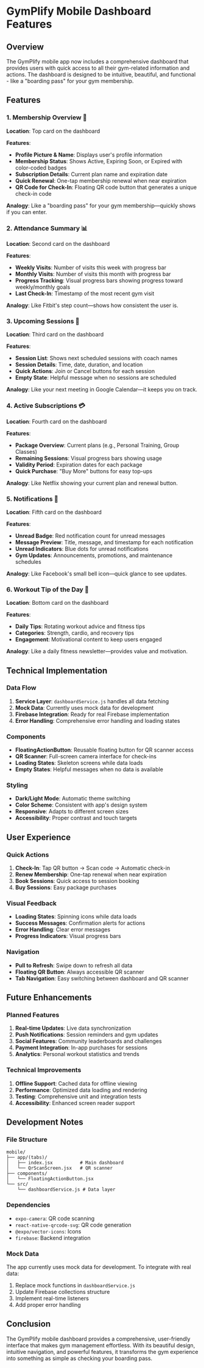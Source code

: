 # GymPlify Mobile Dashboard Features

## Overview

The GymPlify mobile app now includes a comprehensive dashboard that provides users with quick access to all their gym-related information and actions. The dashboard is designed to be intuitive, beautiful, and functional - like a "boarding pass" for your gym membership.

## Features

### 1. Membership Overview 🎫

**Location**: Top card on the dashboard

**Features**:
- **Profile Picture & Name**: Displays user's profile information
- **Membership Status**: Shows Active, Expiring Soon, or Expired with color-coded badges
- **Subscription Details**: Current plan name and expiration date
- **Quick Renewal**: One-tap membership renewal when near expiration
- **QR Code for Check-In**: Floating QR code button that generates a unique check-in code

**Analogy**: Like a "boarding pass" for your gym membership—quickly shows if you can enter.

### 2. Attendance Summary 📊

**Location**: Second card on the dashboard

**Features**:
- **Weekly Visits**: Number of visits this week with progress bar
- **Monthly Visits**: Number of visits this month with progress bar
- **Progress Tracking**: Visual progress bars showing progress toward weekly/monthly goals
- **Last Check-In**: Timestamp of the most recent gym visit

**Analogy**: Like Fitbit's step count—shows how consistent the user is.

### 3. Upcoming Sessions 📅

**Location**: Third card on the dashboard

**Features**:
- **Session List**: Shows next scheduled sessions with coach names
- **Session Details**: Time, date, duration, and location
- **Quick Actions**: Join or Cancel buttons for each session
- **Empty State**: Helpful message when no sessions are scheduled

**Analogy**: Like your next meeting in Google Calendar—it keeps you on track.

### 4. Active Subscriptions 💳

**Location**: Fourth card on the dashboard

**Features**:
- **Package Overview**: Current plans (e.g., Personal Training, Group Classes)
- **Remaining Sessions**: Visual progress bars showing usage
- **Validity Period**: Expiration dates for each package
- **Quick Purchase**: "Buy More" buttons for easy top-ups

**Analogy**: Like Netflix showing your current plan and renewal button.

### 5. Notifications 🔔

**Location**: Fifth card on the dashboard

**Features**:
- **Unread Badge**: Red notification count for unread messages
- **Message Preview**: Title, message, and timestamp for each notification
- **Unread Indicators**: Blue dots for unread notifications
- **Gym Updates**: Announcements, promotions, and maintenance schedules

**Analogy**: Like Facebook's small bell icon—quick glance to see updates.

### 6. Workout Tip of the Day 💪

**Location**: Bottom card on the dashboard

**Features**:
- **Daily Tips**: Rotating workout advice and fitness tips
- **Categories**: Strength, cardio, and recovery tips
- **Engagement**: Motivational content to keep users engaged

**Analogy**: Like a daily fitness newsletter—provides value and motivation.

## Technical Implementation

### Data Flow

1. **Service Layer**: `dashboardService.js` handles all data fetching
2. **Mock Data**: Currently uses mock data for development
3. **Firebase Integration**: Ready for real Firebase implementation
4. **Error Handling**: Comprehensive error handling and loading states

### Components

- **FloatingActionButton**: Reusable floating button for QR scanner access
- **QR Scanner**: Full-screen camera interface for check-ins
- **Loading States**: Skeleton screens while data loads
- **Empty States**: Helpful messages when no data is available

### Styling

- **Dark/Light Mode**: Automatic theme switching
- **Color Scheme**: Consistent with app's design system
- **Responsive**: Adapts to different screen sizes
- **Accessibility**: Proper contrast and touch targets

## User Experience

### Quick Actions

1. **Check-In**: Tap QR button → Scan code → Automatic check-in
2. **Renew Membership**: One-tap renewal when near expiration
3. **Book Sessions**: Quick access to session booking
4. **Buy Sessions**: Easy package purchases

### Visual Feedback

- **Loading States**: Spinning icons while data loads
- **Success Messages**: Confirmation alerts for actions
- **Error Handling**: Clear error messages
- **Progress Indicators**: Visual progress bars

### Navigation

- **Pull to Refresh**: Swipe down to refresh all data
- **Floating QR Button**: Always accessible QR scanner
- **Tab Navigation**: Easy switching between dashboard and QR scanner

## Future Enhancements

### Planned Features

1. **Real-time Updates**: Live data synchronization
2. **Push Notifications**: Session reminders and gym updates
3. **Social Features**: Community leaderboards and challenges
4. **Payment Integration**: In-app purchases for sessions
5. **Analytics**: Personal workout statistics and trends

### Technical Improvements

1. **Offline Support**: Cached data for offline viewing
2. **Performance**: Optimized data loading and rendering
3. **Testing**: Comprehensive unit and integration tests
4. **Accessibility**: Enhanced screen reader support

## Development Notes

### File Structure

```
mobile/
├── app/(tabs)/
│   ├── index.jsx          # Main dashboard
│   └── QrScanScreen.jsx   # QR scanner
├── components/
│   └── FloatingActionButton.jsx
└── src/
    └── dashboardService.js # Data layer
```

### Dependencies

- `expo-camera`: QR code scanning
- `react-native-qrcode-svg`: QR code generation
- `@expo/vector-icons`: Icons
- `firebase`: Backend integration

### Mock Data

The app currently uses mock data for development. To integrate with real data:

1. Replace mock functions in `dashboardService.js`
2. Update Firebase collections structure
3. Implement real-time listeners
4. Add proper error handling

## Conclusion

The GymPlify mobile dashboard provides a comprehensive, user-friendly interface that makes gym management effortless. With its beautiful design, intuitive navigation, and powerful features, it transforms the gym experience into something as simple as checking your boarding pass. 